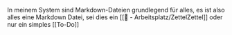 In meinem System sind Markdown-Dateien grundlegend für alles, es ist also alles eine Markdown Datei, sei dies ein [[📝 - Arbeitsplatz/ZettelZettel]] oder nur ein simples [[To-Do]]